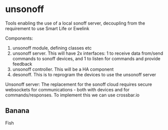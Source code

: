 # unsonoff
Tools enabling the use of a local sonoff server, decoupling from the requirement to use Smart Life or Ewelink

Components:
1. unsonoff module, defining classes etc
2. unsonoff server. This will have 2x interfaces: 1 to receive data from/send commands to sonoff devices, and 1 to listen for commands and provide feedback
3. unsonoff controller. This will be a HA component
4. desonoff. This is to reprogram the devices to use the unsonoff server

Unsonoff server:
The replacement for the sonoff cloud requires secure websockets for communications - both with devices and for commands/responses. To implement this we can use crossbar.io

## Banana
Fish
